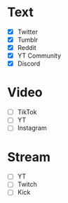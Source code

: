 # Text
- [x] Twitter
- [x] Tumblr
- [x] Reddit
- [x] YT Community
- [x] Discord
# Video
- [ ] TikTok
- [ ] YT
- [ ] Instagram
# Stream
- [ ] YT
- [ ] Twitch
- [ ] Kick